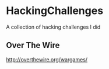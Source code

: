 # HackingChallenges
A collection of hacking challenges I did

## Over The Wire
http://overthewire.org/wargames/
